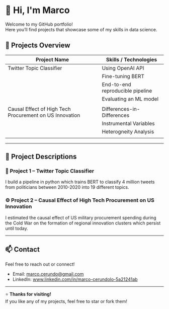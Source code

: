 # 👋 Hi, I'm Marco

Welcome to my GitHub portfolio!  
Here you’ll find projects that showcase some of my skills in data science.

## 🚀 Projects Overview

|                    Project Name                         |      Skills / Technologies         |
|---------------------------------------------------------|------------------------------------|
| Twitter Topic Classifier                                | Using OpenAI API                   | 
|                                                         | Fine-tuning BERT                   |
|                                                         | End-to-end reproducible pipeline   |
|                                                         | Evaluating an ML model             |
|                                                         |                                    |
| Causal Effect of High Tech Procurement on US Innovation | Differences-in-Differences         |
|                                                         | Instrumental Variables             |
|                                                         | Heterogneity Analysis              |
|                                                         |                                    |

---

## 📂 Project Descriptions

### 🧠 Project 1 – Twitter Topic Classifier
I build a pipeline in python which trains BERT to classify 4 million tweets from politicians between 2010-2020 into 19 different topics.

### ⚙️ Project 2 – Causal Effect of High Tech Procurement on US Innovation
I estimated the causal effect of US military procurement spending during the Cold War on the formation of regional innovation clusters which persist until today.

---

## 📫 Contact

Feel free to reach out or connect!

- Email: marco.cerundo@gmail.com
- LinkedIn: www.linkedin.com/in/marco-cerundolo-5a21241ab

---

⭐ **Thanks for visiting!**  
If you like any of my projects, feel free to star or fork them!
